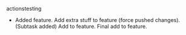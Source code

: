 actionstesting

- Added feature. Add extra stuff to feature (force pushed changes). (Subtask added) Add to feature. Final add to feature.